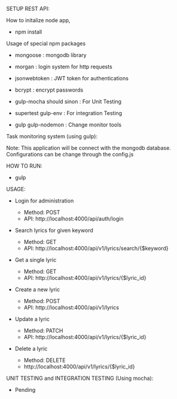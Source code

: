 SETUP REST API:

How to initalize node app,

- npm install

Usage of special npm packages

- mongoose : mongodb library

- morgan : login system for http requests

- jsonwebtoken : JWT token for authentications

- bcrypt : encrypt passwords

- gulp-mocha should sinon : For Unit Testing

- supertest gulp-env : For integration Testing

- gulp gulp-nodemon : Change monitor tools

Task monitoring system (using gulp):

Note: 
    This application will be connect with the mongodb database. Configurations can be change through the
    config.js
  
HOW TO RUN:

- gulp

USAGE:

- Login for administration
    - Method: POST
    - API: http://localhost:4000/api/auth/login

- Search lyrics for given keyword
    - Method: GET
    - API: http://localhost:4000/api/v1/lyrics/search/{$keyword}

- Get a single lyric
    - Method: GET
    - API: http://localhost:4000/api/v1/lyrics/{$lyric_id}

- Create a new lyric
    - Method: POST
    - API: http://localhost:4000/api/v1/lyrics

- Update a lyric
    - Method: PATCH
    - API: http://localhost:4000/api/v1/lyrics/{$lyric_id}

- Delete a lyric
    - Method: DELETE
    - http://localhost:4000/api/v1/lyrics/{$lyric_id}
    
UNIT TESTING and INTEGRATION TESTING (Using mocha):

- Pending